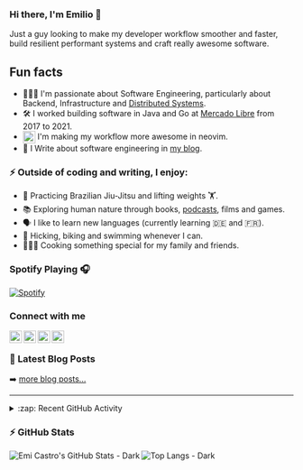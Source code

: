 ### Hi there, I'm Emilio 👋

Just a guy looking to make my developer workflow smoother and faster, build resilient performant systems and craft really awesome software.

## Fun facts

- 👨🏻‍💻 I'm passionate about Software Engineering, particularly about Backend, Infrastructure and [Distributed Systems](https://www.amazon.com/gp/product/1449373321).
- 🛠 I worked building software in Java and Go at [Mercado Libre][last-company] from 2017 to 2021.
- <img align="center" alt="neovim logo" width="22px" src="https://user-images.githubusercontent.com/34306574/213291672-5b9c7bd7-ab4b-4aba-969a-8763e6025e91.png" /> I'm making my workflow more awesome in neovim.
- 📝 I Write about software engineering in [my blog](https://blog.emicastro.com).

### ⚡ Outside of coding and writing, I enjoy:

- 🥋 Practicing Brazilian Jiu-Jitsu and lifting weights 🏋️.
- 📚 Exploring human nature through books, [podcasts](https://lexfridman.com/ai/), films and games.
- 🗣 I like to learn new languages (currently learning 🇩🇪 and 🇫🇷).
- 🌲 Hicking, biking and swimming whenever I can.
- 👨🏻‍🍳 Cooking something special for my family and friends.


### Spotify Playing 🎧

[![Spotify](https://spotify-playing-ft6jbjkdg-emicastro.vercel.app/api/spotify)](https://open.spotify.com/user/emicastro1993)

### Connect with me

[<img align="left" alt="emicastro.com" width="22px" src="https://uploads-ssl.webflow.com/62a1915a370c3e03ec4535e5/62b7d28c70c1722707f37446_internet.png" />][website]
[<img align="left" alt="emicastro | Twitter" width="22px" src="https://icon-library.com/images/twtter-icon/twtter-icon-15.jpg" />][twitter]
[<img align="left" alt="emicastro | LinkedIn" width="22px" src="https://iconarchive.com/download/i54049/danleech/simple/linkedin.ico" />][linkedin]
[<img align="left" alt="emicastro | Instagram" width="22px" src="https://cdn0.iconfinder.com/data/icons/shift-logotypes/32/Instagram-512.png" />][instagram]

<br />

### 📕 Latest Blog Posts

<!-- BLOG-POST-LIST:START -->
<!-- BLOG-POST-LIST:END -->

➡️ [more blog posts...](https://emicastro.com/blog)

---

<details>
  <summary>:zap: Recent GitHub Activity</summary>

<!--START_SECTION:activity-->
1. 🎉 Merged PR [#1](https://github.com/emicastro/You-Dont-Know-JS/pull/1) in [emicastro/You-Dont-Know-JS](https://github.com/emicastro/You-Dont-Know-JS)
2. 💪 Opened PR [#1](https://github.com/emicastro/You-Dont-Know-JS/pull/1) in [emicastro/You-Dont-Know-JS](https://github.com/emicastro/You-Dont-Know-JS)
<!--END_SECTION:activity-->

</details>


### :zap: GitHub Stats
<img align="left" alt="Emi Castro's GitHub Stats - Dark" src="https://github-readme-stats-emicastro.vercel.app/api?username=emicastro&show_icons=true&card_width=400px&hide_border=true&count_private=true&theme=merko#gh-dark-mode-only" />
<img align="center" alt="Top Langs - Dark" src="https://github-readme-stats-emicastro.vercel.app/api/top-langs/?username=emicastro&hide=dart,groovy,html,css,python,java&langs_count=6&exclude_repo=podcasts,xchange,gatsby-blog,netflix,wildfire-tracker,next-ts-starter,react-todo-app,starter-blog,mosaic,merchandisy,nesfli,emicastro.github.io,rompecabezas,portfolio-template,pixelArt_maker,ciudad_zombie,margaret_hamilton_tribute,simplePage,invie,sitionoticias,efectoParallax&layout=compact&count_private=true&hide_border=true&theme=merko#gh-dark-mode-only" />

[website]: https://www.emicastro.com
[last-company]: https://www.mercadolibre.com.ar
[twitter]: https://twitter.com/emicastroo
[linkedin]: https://www.linkedin.com/in/emicastro/?locale=en_US
[instagram]: https://www.instagram.com/emicastroo
